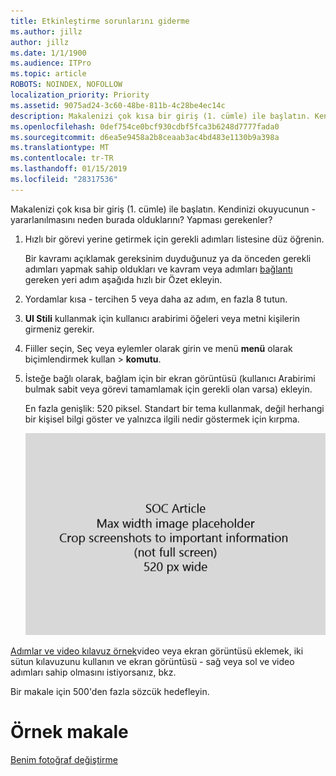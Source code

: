 ```yaml
---
title: Etkinleştirme sorunlarını giderme
ms.author: jillz
author: jillz
ms.date: 1/1/1900
ms.audience: ITPro
ms.topic: article
ROBOTS: NOINDEX, NOFOLLOW
localization_priority: Priority
ms.assetid: 9075ad24-3c60-48be-811b-4c28be4ec14c
description: Makalenizi çok kısa bir giriş (1. cümle) ile başlatın. Kendinizi okuyucunun - yararlanılmasını neden burada olduklarını? Yapması gerekenler?
ms.openlocfilehash: 0def754ce0bcf930cdbf5fca3b6248d7777fada0
ms.sourcegitcommit: d6ea5e9458a2b8ceaab3ac4bd483e1130b9a398a
ms.translationtype: MT
ms.contentlocale: tr-TR
ms.lasthandoff: 01/15/2019
ms.locfileid: "28317536"
---
```

Makalenizi çok kısa bir giriş (1. cümle) ile başlatın. Kendinizi okuyucunun - yararlanılmasını neden burada olduklarını? Yapması gerekenler? 
  
1. Hızlı bir görevi yerine getirmek için gerekli adımları listesine düz öğrenin.
    
    Bir kavramı açıklamak gereksinim duyduğunuz ya da önceden gerekli adımları yapmak sahip oldukları ve kavram veya adımları [bağlantı](https://support.office.com/article/f37e7984-cf03-4fde-92d3-82970d7e241b.aspx) gereken yeri adım aşağıda hızlı bir Özet ekleyin. 
    
2. Yordamlar kısa - tercihen 5 veya daha az adım, en fazla 8 tutun.
    
3. **UI Stili** kullanmak için kullanıcı arabirimi öğeleri veya metni kişilerin girmeniz gerekir. 
    
4. Fiiller seçin, Seç veya eylemler olarak girin ve menü **menü** olarak biçimlendirmek kullan \> **komutu**.
    
5. İsteğe bağlı olarak, bağlam için bir ekran görüntüsü (kullanıcı Arabirimi bulmak sabit veya görevi tamamlamak için gerekli olan varsa) ekleyin.
    
    En fazla genişlik: 520 piksel. Standart bir tema kullanmak, değil herhangi bir kişisel bilgi göster ve yalnızca ilgili nedir göstermek için kırpma. 
    
    ![Yer tutucu - SOC makale resimler için maksimum genişlik 520 pikseldir](media/7d43d3be-8658-4a5b-aa15-ed62a47a2b24.png)
  
[Adımlar ve video kılavuz örnek](https://support.office.com/article/14ce8e82-efa0-47f5-bb84-94f078db3dae.aspx)video veya ekran görüntüsü eklemek, iki sütun kılavuzunu kullanın ve ekran görüntüsü - sağ veya sol ve video adımları sahip olmasını istiyorsanız, bkz. 
  
Bir makale için 500'den fazla sözcük hedefleyin.
  
# <a name="example-article"></a>Örnek makale

[Benim fotoğraf değiştirme](https://support.office.com/article/555376e0-1fca-49ba-8434-307a0525c767.aspx)
  

